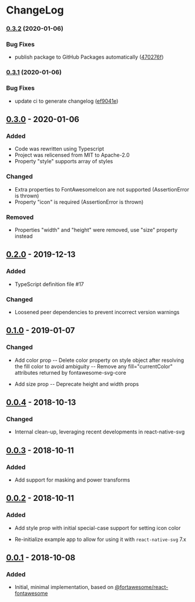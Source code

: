 # ChangeLog

### [0.3.2](https://github.com/breeffy/react-native-svg-icons/compare/v0.3.1...v0.3.2) (2020-01-06)


### Bug Fixes

* publish package to GitHub Packages automatically ([470276f](https://github.com/breeffy/react-native-svg-icons/commit/470276fea864e961acd44091d1abc94512fe7692))

### [0.3.1](https://github.com/breeffy/react-native-svg-icons/compare/v0.3.0...v0.3.1) (2020-01-06)

### Bug Fixes

- update ci to generate changelog ([ef9041e](https://github.com/breeffy/react-native-svg-icons/commit/ef9041ed13779922b9530c59f0465f5e936aeda2))

## [0.3.0](https://github.com/breeffy/react-native-svg-icons/releases/tag/v0.3.0) - 2020-01-06

### Added

- Code was rewritten using Typescript
- Project was relicensed from MIT to Apache-2.0
- Property "style" supports array of styles

### Changed

- Extra properties to FontAwesomeIcon are not supported (AssertionError is thrown)
- Property "icon" is required (AssertionError is thrown)

### Removed

- Properties "width" and "height" were removed, use "size" property instead

## [0.2.0](https://github.com/breeffy/react-native-svg-icons/releases/tag/0.2.0) - 2019-12-13

### Added

- TypeScript definition file #17

### Changed

- Loosened peer dependencies to prevent incorrect version warnings

## [0.1.0](https://github.com/breeffy/react-native-svg-icons/releases/tag/0.1.0) - 2019-01-07

### Changed

- Add color prop
  -- Delete color property on style object after resolving the fill color to avoid ambiguity
  -- Remove any fill="currentColor" attributes returned by fontawesome-svg-core

- Add size prop
  -- Deprecate height and width props

## [0.0.4](https://github.com/breeffy/react-native-svg-icons/releases/tag/0.0.4) - 2018-10-13

### Changed

- Internal clean-up, leveraging recent developments in react-native-svg

## [0.0.3](https://github.com/breeffy/react-native-svg-icons/releases/tag/0.0.3) - 2018-10-11

### Added

- Add support for masking and power transforms

## [0.0.2](https://github.com/breeffy/react-native-svg-icons/releases/tag/0.0.2) - 2018-10-11

### Added

- Add style prop with initial special-case support for setting icon color

- Re-initialize example app to allow for using it with `react-native-svg` 7.x

## [0.0.1](https://github.com/breeffy/react-native-svg-icons/releases/tag/0.0.1) - 2018-10-08

### Added

- Initial, minimal implementation, based on [@fortawesome/react-fontawesome](https://github.com/FortAwesome/react-fontawesome/)
